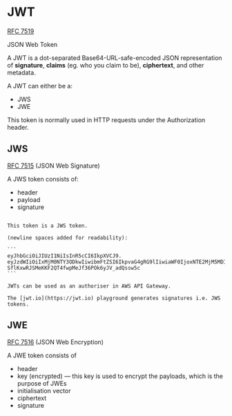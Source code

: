 # JWT

[RFC 7519](https://datatracker.ietf.org/doc/html/rfc7519)

JSON Web Token

A JWT is a dot-separated Base64-URL-safe-encoded JSON representation of **signature**, **claims** (eg. who you claim to be), **ciphertext**, and other metadata.

A JWT can either be a:
* JWS
* JWE

This token is normally used in HTTP requests under the Authorization header.

## JWS

[RFC 7515](https://datatracker.ietf.org/doc/html/rfc7515) (JSON Web Signature)

A JWS token consists of:
* header
* payload
* signature

~~~admonish example

This token is a JWS token.

(newline spaces added for readability):

```
eyJhbGciOiJIUzI1NiIsInR5cCI6IkpXVCJ9.
eyJzdWIiOiIxMjM0NTY3ODkwIiwibmFtZSI6IkpvaG4gRG9lIiwiaWF0IjoxNTE2MjM5MDIyfQ.
SflKxwRJSMeKKF2QT4fwpMeJf36POk6yJV_adQssw5c
```
~~~

~~~admonish example title="AWS API Gateway"
JWTs can be used as an authoriser in AWS API Gateway.
~~~

~~~admonish note
The [jwt.io](https://jwt.io) playground generates signatures i.e. JWS tokens.
~~~

## JWE

[RFC 7516](https://datatracker.ietf.org/doc/html/rfc7516) (JSON Web Encryption)

A JWE token consists of
* header
* key (encrypted) — this key is used to encrypt the payloads, which is the purpose of JWEs
* initialisation vector
* ciphertext
* signature

